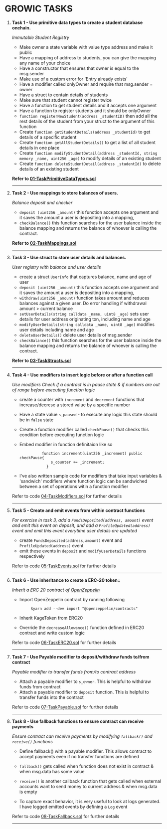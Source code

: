 ## <h1>GROWIC TASKS </h1>

1.  **Task 1 - Use primitive data types to create a student database onchain.**

    _Immutable Student Registry_

    - Make owner a state variable with value type address and make it public
    - Have a mapping of address to students, you can give the mapping any name of your choice
    - Have a constructor that ensures that owner is equal to the msg.sender
    - Make use of a custom error for 'Entry already exists'
    - Have a modifier called onlyOwner and require that msg.sender = owner
    - Have a struct to contain details of students
    - Make sure that student cannot register twice
    - Have a function to get student details and it accepts one argument
    - Have a function to register students and it should be onlyOwner
    - `function registerNewStudent(address _studentID)` then add all the rest details of the student from your struct to the argument of this function
    - Create `function getStudentDetails(address _studentId)` to get details of a specific student
    - Create `function getAllStudentDetails()` to get a list of all student details in one place
    - Create `function modifyStudentDetail(address _studentId, string memory _name, uint256 _age)` to modify details of an existing student
    - Create `function deleteStudentDetail(address _studentId)` to delete details of an existing student

    **Refer to [01-TaskPrimitiveDataTypes.sol](./01-TaskPrimitiveDataTypes.sol)**

    ***

2.  **Task 2 - Use mappings to store balances of users.**

    _Balance deposit and checker_

    - `deposit (uint256 _amount)` this function accepts one argument and it saves the amount a user is depositing into a mapping,
    - `checkBalance()` this function searches for the user balance inside the balance mapping and returns the balance of whoever is calling the contract.

    **Refer to [02-TaskMappings.sol](./02-TaskMappings.sol)**

    ***

3.  **Task 3 - Use struct to store user details and balances.**

    _User registry with balance and user details_

    - create a struct `UserInfo` that captures balance, name and age of user
    - `deposit (uint256 _amount)` this function accepts one argument and it saves the amount a user is depositing into a mapping,
    - `withdraw(uint256 _amount)` function takes amount and reduces balances against a given user. Do error handling if withdrawal amount > current balance
    - `setUserDetails(string calldata _name, uint8 _age)` sets user details for user address originating txn, including name and age
    - `modifyUserDetails(string calldata _name, uint8 _age)` modifies user details including name and age
    - `deleteUserDetails()` delete user details of msg.sender
    - `checkBalance()` this function searches for the user balance inside the balance mapping and returns the balance of whoever is calling the contract.

    **Refer to [03-TaskStructs.sol](./03-TaskStructs.sol)**

    ***

4.  **Task 4 - Use modifiers to insert logic before or after a function call**

    _Use modifiers Check if a contract is in pause state & if numbers are out of range before executing function logic_

    - create a counter with `increment` and `decrement` functions that increase/decrese a stored value by a specific number
    - Have a state value `s_paused` - to execute any logic this state should be in `false` state
    - Create a function modifier called `checkPause()` that checks this condition before executing function logic
    - Embed modifier in function definitaion like so

                    function increment(uint256 _increment) public checkPause{
                        s_counter += _increment;
                      }

    - I've also written sample code for modifiers that take input variables & 'sandwich' modifiers where function logic can be sandwiched between a set of operations witin a function modifier

    Refer to code [04-TaskModifiers.sol](./04-TaskModifiers.sol) for further details

    ***

5.  **Task 5 - Create and emit events from within contract functions**

    _For exercise in task 3, add a `FundsDeposited(address, amount)` event and emit this event on deposit, and add a `ProfileUpdated(address)` event and emit this event everytime user details are updated_

    - create `FundsDeposited(address,amount)` event and `ProfileUpdated(address)` event
    - emit these events in `deposit` and `modifyUserDetails` functions respectively

    Refer to code [05-TaskEvents.sol](./05-TaskEvents.sol) for further details

    ***

6.  **Task 6 - Use inheritance to create a ERC-20 token=**

    _Inherit a ERC 20 contract of [OpenZeppelin](https://github.com/OpenZeppelin/openzeppelin-contracts)_

    - Import OpenZeppelin contract by running following

               $yarn add --dev import "@openzeppelin/contracts"

    - Inherit KageToken from ERC20
    - Override the `decreaseAllowance()` function defined in ERC20 contract and write custom logic

    Refer to code [06-TaskERC20.sol](./06-TaskERC20.sol) for further details

    ***

7.  **Task 7 - Use Payable modifier to deposit/withdraw funds to/from contract**

    _Payable modifier to transfer funds from/to contract address_

    - Attach a payable modifier to `s_owner`. This is helpful to withdraw funds from contract
    - Attach a payable modifier to `deposit` function. This is helpful to transfer funds into the contract

    Refer to code [07-TaskPayable.sol](./07-TaskPayable.sol) for further details

    ***

8.  **Task 8 - Use fallback functions to ensure contract can receive payments**

    _Ensure contract can receive payments by modifying `fallback()` and `receive()` functions_

    - Define fallback() with a payable modifier. This allows contract to accept payments even if no transfer functions are defined

    - `fallback()` gets called when function does not exist in contract & when msg.data has some value
    - `receive()` is another callback function that gets called when external accounts want to send money to current address & when msg.data is empty
    - To capture exact behavior, it is very useful to look at logs generated. I have logged emitted events by defining a `Log` event

    Refer to code [08-TaskFallback.sol](./08-TaskFallback.sol) for further details

    ***
